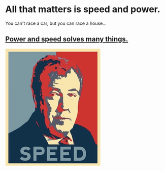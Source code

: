# All that matters is speed and power.
You can't race a car, but you can race a house...

## [Power and speed solves many things.](https://speed.race.house)

![Image](speed.jpg)
